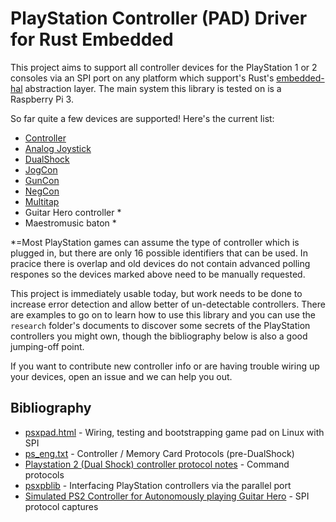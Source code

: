 # PlayStation Controller (PAD) Driver for Rust Embedded

This project aims to support all controller devices for the PlayStation 1 or 2
consoles via an SPI port on any platform which support's Rust's
[embedded-hal](https://github.com/japaric/embedded-hal) abstraction layer. The
main system this library is tested on is a Raspberry Pi 3.

So far quite a few devices are supported! Here's the current list:

* [Controller](https://en.wikipedia.org/wiki/PlayStation_Controller)
* [Analog Joystick](https://en.wikipedia.org/wiki/PlayStation_Analog_Joystick)
* [DualShock](https://en.wikipedia.org/wiki/DualShock)
* [JogCon](https://en.wikipedia.org/wiki/Jogcon)
* [GunCon](https://en.wikipedia.org/wiki/GunCon)
* [NegCon](https://en.wikipedia.org/wiki/NeGcon)
* [Multitap](https://en.wikipedia.org/wiki/PlayStation_Multitap)
* Guitar Hero controller *
* Maestromusic baton *

*=Most PlayStation games can assume the type of controller which is plugged in,
but there are only 16 possible identifiers that can be used. In pracice there is
overlap and old devices do not contain advanced polling respones so the devices
marked above need to be manually requested.

This project is immediately usable today, but work needs to be done to increase
error detection and allow better of un-detectable controllers. There are
examples to go on to learn how to use this library and you can use the
`research` folder's documents to discover some secrets of the PlayStation
controllers you might own, though the bibliography below is also a good
jumping-off point.

If you want to contribute new controller info or are having trouble wiring up
your devices, open an issue and we can help you out.

## Bibliography

* [psxpad.html](http://domisan.sakura.ne.jp/article/psxpad/psxpad.html) - Wiring, testing and bootstrapping game pad on Linux with SPI
* [ps_eng.txt](http://kaele.com/~kashima/games/ps_eng.txt) - Controller / Memory Card Protocols (pre-DualShock)
* [Playstation 2 (Dual Shock) controller protocol notes](https://gist.github.com/scanlime/5042071) - Command protocols
* [psxpblib](http://www.debaser.force9.co.uk/psxpblib/) - Interfacing PlayStation controllers via the parallel port
* [Simulated PS2 Controller for Autonomously playing Guitar Hero](http://procrastineering.blogspot.ca/2010/12/simulated-ps2-controller-for.html) - SPI protocol captures
